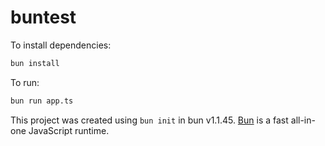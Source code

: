 # buntest

To install dependencies:

```bash
bun install
```

To run:

```bash
bun run app.ts
```

This project was created using `bun init` in bun v1.1.45. [Bun](https://bun.sh) is a fast all-in-one JavaScript runtime.
